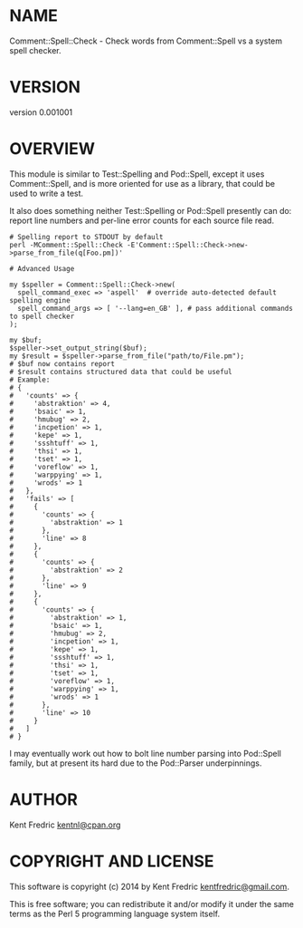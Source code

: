 # NAME

Comment::Spell::Check - Check words from Comment::Spell vs a system spell checker.

# VERSION

version 0.001001

# OVERVIEW

This module is similar to Test::Spelling and Pod::Spell, except it uses Comment::Spell,
and is more oriented for use as a library, that could be used to write a test.

It also does something neither Test::Spelling or Pod::Spell presently can do: report line numbers
and per-line error counts for each source file read.

    # Spelling report to STDOUT by default
    perl -MComment::Spell::Check -E'Comment::Spell::Check->new->parse_from_file(q[Foo.pm])'

    # Advanced Usage

    my $speller = Comment::Spell::Check->new(
      spell_command_exec => 'aspell'  # override auto-detected default spelling engine
      spell_command_args => [ '--lang=en_GB' ], # pass additional commands to spell checker
    );

    my $buf;
    $speller->set_output_string($buf);
    my $result = $speller->parse_from_file("path/to/File.pm");
    # $buf now contains report
    # $result contains structured data that could be useful
    # Example:
    # {
    #   'counts' => {
    #     'abstraktion' => 4,
    #     'bsaic' => 1,
    #     'hmubug' => 2,
    #     'incpetion' => 1,
    #     'kepe' => 1,
    #     'ssshtuff' => 1,
    #     'thsi' => 1,
    #     'tset' => 1,
    #     'voreflow' => 1,
    #     'warppying' => 1,
    #     'wrods' => 1
    #   },
    #   'fails' => [
    #     {
    #       'counts' => {
    #         'abstraktion' => 1
    #       },
    #       'line' => 8
    #     },
    #     {
    #       'counts' => {
    #         'abstraktion' => 2
    #       },
    #       'line' => 9
    #     },
    #     {
    #       'counts' => {
    #         'abstraktion' => 1,
    #         'bsaic' => 1,
    #         'hmubug' => 2,
    #         'incpetion' => 1,
    #         'kepe' => 1,
    #         'ssshtuff' => 1,
    #         'thsi' => 1,
    #         'tset' => 1,
    #         'voreflow' => 1,
    #         'warppying' => 1,
    #         'wrods' => 1
    #       },
    #       'line' => 10
    #     }
    #   ]
    # }

I may eventually work out how to bolt line number parsing into Pod::Spell family, but at
present its hard due to the Pod::Parser underpinnings.

# AUTHOR

Kent Fredric <kentnl@cpan.org>

# COPYRIGHT AND LICENSE

This software is copyright (c) 2014 by Kent Fredric <kentfredric@gmail.com>.

This is free software; you can redistribute it and/or modify it under
the same terms as the Perl 5 programming language system itself.
